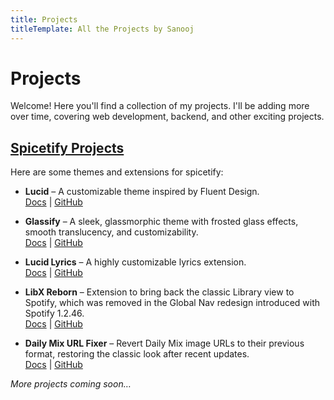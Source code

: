 ```yaml
---
title: Projects
titleTemplate: All the Projects by Sanooj
---
```


# Projects

Welcome! Here you'll find a collection of my projects. I'll be adding more over
time, covering web development, backend, and other exciting projects.

<!-- ## Web Projects

Here are some of my web development projects:

- **Project Name 1** – A short description of what this project does.\
  [GitHub](#) | [Live Demo](#)

- **Project Name 2** – Another web project description.\
  [GitHub](#) | [Live Demo](#)

_More web projects coming soon…_

## Backend Projects

Here are some backend or API-focused projects:

- **Project Name 1** – Short description of the backend project.\
  [GitHub](#)

- **Project Name 2** – Another backend project description.\
  [GitHub](#)

_More backend projects coming soon…_ -->

## [Spicetify Projects](/spicetify/)

Here are some themes and extensions for spicetify:

- **Lucid** – A customizable theme inspired by Fluent Design.\
  [Docs](/spicetify/lucid/) |
  [GitHub](https://github.com/sanoojes/spicetify-lucid)

- **Glassify** – A sleek, glassmorphic theme with frosted glass effects, smooth
  translucency, and customizability.\
  [Docs](/spicetify/glassify/) |
  [GitHub](https://github.com/sanoojes/spicetify-glassify)

- **Lucid Lyrics** – A highly customizable lyrics extension.\
  [Docs](/spicetify/lucid-lyrics/) |
  [GitHub](https://github.com/sanoojes/lucid-lyrics)

- **LibX Reborn** – Extension to bring back the classic Library view to Spotify,
  which was removed in the Global Nav redesign introduced with Spotify 1.2.46.\
  [Docs](/spicetify/libx-reborn/) |
  [GitHub](https://github.com/sanoojes/spicetify-extensions)

- **Daily Mix URL Fixer** – Revert Daily Mix image URLs to their previous
  format, restoring the classic look after recent updates.\
  [Docs](/spicetify/daily-mix-url-fixer/) |
  [GitHub](https://github.com/sanoojes/spicetify-extensions)

_More projects coming soon…_
